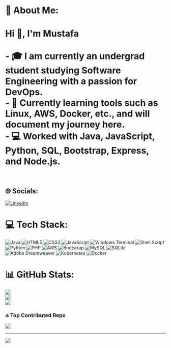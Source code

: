 # 💫 About Me:
# Hi 👋, I'm Mustafa<br><br>- 🎓 I am currently an undergrad student studying **Software Engineering** with a passion for **DevOps**.<br>- 🚀 Currently learning tools such as **Linux**, **AWS**, **Docker**, etc., and will document my journey here.<br>- 💻 Worked with **Java**, **JavaScript**, **Python**, **SQL**, **Bootstrap**, **Express**, and **Node.js**.<br><br>


## 🌐 Socials:
[![LinkedIn](https://img.shields.io/badge/LinkedIn-%230077B5.svg?logo=linkedin&logoColor=white)]([www.linkedin.com/in/mustafa-mirreh100](https://www.linkedin.com/in/mustafa-mirreh100/)) 

# 💻 Tech Stack:
![Java](https://img.shields.io/badge/java-%23ED8B00.svg?style=for-the-badge&logo=openjdk&logoColor=white) ![HTML5](https://img.shields.io/badge/html5-%23E34F26.svg?style=for-the-badge&logo=html5&logoColor=white) ![CSS3](https://img.shields.io/badge/css3-%231572B6.svg?style=for-the-badge&logo=css3&logoColor=white) ![JavaScript](https://img.shields.io/badge/javascript-%23323330.svg?style=for-the-badge&logo=javascript&logoColor=%23F7DF1E) ![Windows Terminal](https://img.shields.io/badge/Windows%20Terminal-%234D4D4D.svg?style=for-the-badge&logo=windows-terminal&logoColor=white) ![Shell Script](https://img.shields.io/badge/shell_script-%23121011.svg?style=for-the-badge&logo=gnu-bash&logoColor=white) ![Python](https://img.shields.io/badge/python-3670A0?style=for-the-badge&logo=python&logoColor=ffdd54) ![PHP](https://img.shields.io/badge/php-%23777BB4.svg?style=for-the-badge&logo=php&logoColor=white) ![AWS](https://img.shields.io/badge/AWS-%23FF9900.svg?style=for-the-badge&logo=amazon-aws&logoColor=white) ![Bootstrap](https://img.shields.io/badge/bootstrap-%238511FA.svg?style=for-the-badge&logo=bootstrap&logoColor=white) ![MySQL](https://img.shields.io/badge/mysql-4479A1.svg?style=for-the-badge&logo=mysql&logoColor=white) ![SQLite](https://img.shields.io/badge/sqlite-%2307405e.svg?style=for-the-badge&logo=sqlite&logoColor=white) ![Adobe Dreamweaver](https://img.shields.io/badge/Adobe%20Dreamweaver-FF61F6.svg?style=for-the-badge&logo=Adobe%20Dreamweaver&logoColor=white) ![Kubernetes](https://img.shields.io/badge/kubernetes-%23326ce5.svg?style=for-the-badge&logo=kubernetes&logoColor=white) ![Docker](https://img.shields.io/badge/docker-%230db7ed.svg?style=for-the-badge&logo=docker&logoColor=white)
# 📊 GitHub Stats:
![](https://github-readme-stats.vercel.app/api/top-langs?username=mustafa12z&show_icons=true&locale=en&layout=compact)<br/>
![](https://github-readme-stats.vercel.app/api?username=mustafa12z&show_icons=true&locale=en)<br/>
![](https://github-readme-streak-stats.herokuapp.com/?user=mustafa12z&)

### 🔝 Top Contributed Repo
![](https://github-contributor-stats.vercel.app/api?username=mustafa12z&limit=5&theme=dark&combine_all_yearly_contributions=true)

---
[![](https://visitcount.itsvg.in/api?id=mustafa12z&icon=0&color=0)](https://visitcount.itsvg.in)

